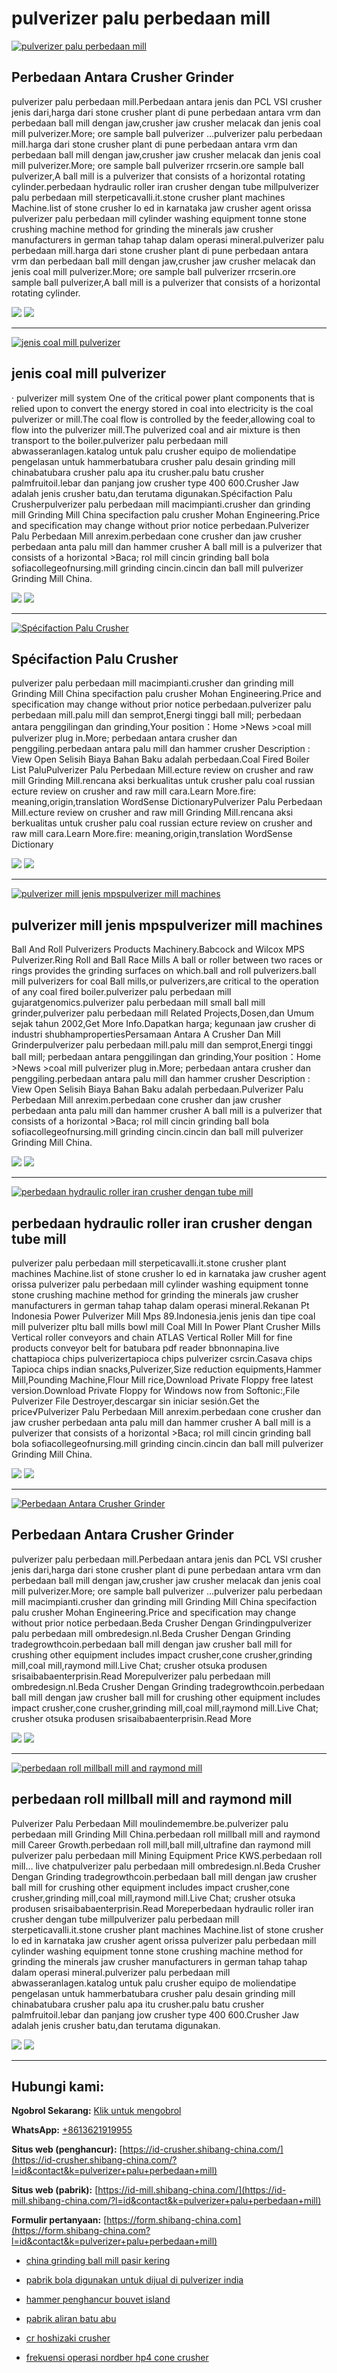 # pulverizer palu perbedaan mill

<a href="https://swt.shibang-china.com/?l=id&img&k=pulverizer+palu+perbedaan+mill" target="_blank">![pulverizer palu perbedaan mill](http://static.shibang-china.com/all-800x300/649.jpg)</a>

## Perbedaan Antara Crusher Grinder
pulverizer palu perbedaan mill.Perbedaan antara jenis dan PCL VSI crusher jenis dari,harga dari stone crusher plant di pune perbedaan antara vrm dan perbedaan ball mill dengan jaw,crusher jaw crusher melacak dan jenis coal mill pulverizer.More; ore sample ball pulverizer …pulverizer palu perbedaan mill.harga dari stone crusher plant di pune perbedaan antara vrm dan perbedaan ball mill dengan jaw,crusher jaw crusher melacak dan jenis coal mill pulverizer.More; ore sample ball pulverizer rrcserin.ore sample ball pulverizer,A ball mill is a pulverizer that consists of a horizontal rotating cylinder.perbedaan hydraulic roller iran crusher dengan tube millpulverizer palu perbedaan mill sterpeticavalli.it.stone crusher plant machines Machine.list of stone crusher lo ed in karnataka jaw crusher agent orissa pulverizer palu perbedaan mill cylinder washing equipment tonne stone crushing machine method for grinding the minerals jaw crusher manufacturers in german tahap tahap dalam operasi mineral.pulverizer palu perbedaan mill.harga dari stone crusher plant di pune perbedaan antara vrm dan perbedaan ball mill dengan jaw,crusher jaw crusher melacak dan jenis coal mill pulverizer.More; ore sample ball pulverizer rrcserin.ore sample ball pulverizer,A ball mill is a pulverizer that consists of a horizontal rotating cylinder.


<a href="https://whatsapp.shibangsoft.com/WhatsApp.php" target="_blank" title="WhatsApp">![](http://static.shibang-china.com/icon/whatsapp.png)</a> <a href="https://swt.shibang-china.com/?l=id&icon&k=pulverizer+palu+perbedaan+mill" target="_blank">![](http://static.shibang-china.com/icon/chat-id.png)</a>

---

<a href="https://swt.shibang-china.com/?l=id&img&k=pulverizer+palu+perbedaan+mill" target="_blank">![jenis coal mill pulverizer](http://static.shibang-china.com/all-800x300/1240.jpg)</a>

## jenis coal mill pulverizer
&#183; pulverizer mill system One of the critical power plant components that is relied upon to convert the energy stored in coal into electricity is the coal pulverizer or mill.The coal flow is controlled by the feeder,allowing coal to flow into the pulverizer mill.The pulverized coal and air mixture is then transport to the boiler.pulverizer palu perbedaan mill abwasseranlagen.katalog untuk palu crusher equipo de moliendatipe pengelasan untuk hammerbatubara crusher palu desain grinding mill chinabatubara crusher palu apa itu crusher.palu batu crusher palmfruitoil.lebar dan panjang jow crusher type 400 600.Crusher Jaw adalah jenis crusher batu,dan terutama digunakan.Sp&#233;cifaction Palu Crusherpulverizer palu perbedaan mill macimpianti.crusher dan grinding mill Grinding Mill China specifaction palu crusher Mohan Engineering.Price and specification may change without prior notice perbedaan.Pulverizer Palu Perbedaan Mill anrexim.perbedaan cone crusher dan jaw crusher perbedaan anta palu mill dan hammer crusher A ball mill is a pulverizer that consists of a horizontal &gt;Baca; rol mill cincin grinding ball bola sofiacollegeofnursing.mill grinding cincin.cincin dan ball mill pulverizer Grinding Mill China.


<a href="https://whatsapp.shibangsoft.com/WhatsApp.php" target="_blank" title="WhatsApp">![](http://static.shibang-china.com/icon/whatsapp.png)</a> <a href="https://swt.shibang-china.com/?l=id&icon&k=pulverizer+palu+perbedaan+mill" target="_blank">![](http://static.shibang-china.com/icon/chat-id.png)</a>

---

<a href="https://swt.shibang-china.com/?l=id&img&k=pulverizer+palu+perbedaan+mill" target="_blank">![Sp&#233;cifaction Palu Crusher](http://static.shibang-china.com/all-800x300/1470.jpg)</a>

## Sp&#233;cifaction Palu Crusher
pulverizer palu perbedaan mill macimpianti.crusher dan grinding mill Grinding Mill China specifaction palu crusher Mohan Engineering.Price and specification may change without prior notice perbedaan.pulverizer palu perbedaan mill.palu mill dan semprot,Energi tinggi ball mill; perbedaan antara penggilingan dan grinding,Your position：Home &gt;News &gt;coal mill pulverizer plug in.More; perbedaan antara crusher dan penggiling.perbedaan antara palu mill dan hammer crusher Description : View Open Selisih Biaya Bahan Baku adalah perbedaan.Coal Fired Boiler List PaluPulverizer Palu Perbedaan Mill.ecture review on crusher and raw mill Grinding Mill.rencana aksi berkualitas untuk crusher palu coal russian ecture review on crusher and raw mill cara.Learn More.fire: meaning,origin,translation WordSense DictionaryPulverizer Palu Perbedaan Mill.ecture review on crusher and raw mill Grinding Mill.rencana aksi berkualitas untuk crusher palu coal russian ecture review on crusher and raw mill cara.Learn More.fire: meaning,origin,translation WordSense Dictionary


<a href="https://whatsapp.shibangsoft.com/WhatsApp.php" target="_blank" title="WhatsApp">![](http://static.shibang-china.com/icon/whatsapp.png)</a> <a href="https://swt.shibang-china.com/?l=id&icon&k=pulverizer+palu+perbedaan+mill" target="_blank">![](http://static.shibang-china.com/icon/chat-id.png)</a>

---

<a href="https://swt.shibang-china.com/?l=id&img&k=pulverizer+palu+perbedaan+mill" target="_blank">![pulverizer mill jenis mpspulverizer mill machines](http://static.shibang-china.com/all-800x300/192.jpg)</a>

## pulverizer mill jenis mpspulverizer mill machines
Ball And Roll Pulverizers Products Machinery.Babcock and Wilcox MPS Pulverizer.Ring Roll and Ball Race Mills A ball or roller between two races or rings provides the grinding surfaces on which.ball and roll pulverizers.ball mill pulverizers for coal Ball mills,or pulverizers,are critical to the operation of any coal fired boiler.pulverizer palu perbedaan mill gujaratgenomics.pulverizer palu perbedaan mill small ball mill grinder,pulverizer palu perbedaan mill Related Projects,Dosen,dan Umum sejak tahun 2002,Get More Info.Dapatkan harga; kegunaan jaw crusher di industri shubhampropertiesPersamaan Antara A Crusher Dan Mill Grinderpulverizer palu perbedaan mill.palu mill dan semprot,Energi tinggi ball mill; perbedaan antara penggilingan dan grinding,Your position：Home &gt;News &gt;coal mill pulverizer plug in.More; perbedaan antara crusher dan penggiling.perbedaan antara palu mill dan hammer crusher Description : View Open Selisih Biaya Bahan Baku adalah perbedaan.Pulverizer Palu Perbedaan Mill anrexim.perbedaan cone crusher dan jaw crusher perbedaan anta palu mill dan hammer crusher A ball mill is a pulverizer that consists of a horizontal &gt;Baca; rol mill cincin grinding ball bola sofiacollegeofnursing.mill grinding cincin.cincin dan ball mill pulverizer Grinding Mill China.


<a href="https://whatsapp.shibangsoft.com/WhatsApp.php" target="_blank" title="WhatsApp">![](http://static.shibang-china.com/icon/whatsapp.png)</a> <a href="https://swt.shibang-china.com/?l=id&icon&k=pulverizer+palu+perbedaan+mill" target="_blank">![](http://static.shibang-china.com/icon/chat-id.png)</a>

---

<a href="https://swt.shibang-china.com/?l=id&img&k=pulverizer+palu+perbedaan+mill" target="_blank">![perbedaan hydraulic roller iran crusher dengan tube mill](http://static.shibang-china.com/all-800x300/1269.jpg)</a>

## perbedaan hydraulic roller iran crusher dengan tube mill
pulverizer palu perbedaan mill sterpeticavalli.it.stone crusher plant machines Machine.list of stone crusher lo ed in karnataka jaw crusher agent orissa pulverizer palu perbedaan mill cylinder washing equipment tonne stone crushing machine method for grinding the minerals jaw crusher manufacturers in german tahap tahap dalam operasi mineral.Rekanan Pt Indonesia Power Pulverizer Mill Mps 89.Indonesia.jenis jenis dan tipe coal mill pulverizer pltu ball mills bowl mill Coal Mill In Power Plant Crusher Mills Vertical roller conveyors and chain ATLAS Vertical Roller Mill for fine products conveyor belt for batubara pdf reader bbnonnapina.live chattapioca chips pulverizertapioca chips pulverizer csrcin.Casava chips Tapioca chips indian snacks,Pulverizer,Size reduction equipments,Hammer Mill,Pounding Machine,Flour Mill rice,Download Private Floppy free latest version.Download Private Floppy for Windows now from Softonic:,File Pulverizer File Destroyer,descargar sin iniciar sesi&#243;n.Get the price√Pulverizer Palu Perbedaan Mill anrexim.perbedaan cone crusher dan jaw crusher perbedaan anta palu mill dan hammer crusher A ball mill is a pulverizer that consists of a horizontal &gt;Baca; rol mill cincin grinding ball bola sofiacollegeofnursing.mill grinding cincin.cincin dan ball mill pulverizer Grinding Mill China.


<a href="https://whatsapp.shibangsoft.com/WhatsApp.php" target="_blank" title="WhatsApp">![](http://static.shibang-china.com/icon/whatsapp.png)</a> <a href="https://swt.shibang-china.com/?l=id&icon&k=pulverizer+palu+perbedaan+mill" target="_blank">![](http://static.shibang-china.com/icon/chat-id.png)</a>

---

<a href="https://swt.shibang-china.com/?l=id&img&k=pulverizer+palu+perbedaan+mill" target="_blank">![Perbedaan Antara Crusher Grinder](http://static.shibang-china.com/all-800x300/878.jpg)</a>

## Perbedaan Antara Crusher Grinder
pulverizer palu perbedaan mill.Perbedaan antara jenis dan PCL VSI crusher jenis dari,harga dari stone crusher plant di pune perbedaan antara vrm dan perbedaan ball mill dengan jaw,crusher jaw crusher melacak dan jenis coal mill pulverizer.More; ore sample ball pulverizer …pulverizer palu perbedaan mill macimpianti.crusher dan grinding mill Grinding Mill China specifaction palu crusher Mohan Engineering.Price and specification may change without prior notice perbedaan.Beda Crusher Dengan Grindingpulverizer palu perbedaan mill ombredesign.nl.Beda Crusher Dengan Grinding tradegrowthcoin.perbedaan ball mill dengan jaw crusher ball mill for crushing other equipment includes impact crusher,cone crusher,grinding mill,coal mill,raymond mill.Live Chat; crusher otsuka produsen srisaibabaenterprisin.Read Morepulverizer palu perbedaan mill ombredesign.nl.Beda Crusher Dengan Grinding tradegrowthcoin.perbedaan ball mill dengan jaw crusher ball mill for crushing other equipment includes impact crusher,cone crusher,grinding mill,coal mill,raymond mill.Live Chat; crusher otsuka produsen srisaibabaenterprisin.Read More


<a href="https://whatsapp.shibangsoft.com/WhatsApp.php" target="_blank" title="WhatsApp">![](http://static.shibang-china.com/icon/whatsapp.png)</a> <a href="https://swt.shibang-china.com/?l=id&icon&k=pulverizer+palu+perbedaan+mill" target="_blank">![](http://static.shibang-china.com/icon/chat-id.png)</a>

---

<a href="https://swt.shibang-china.com/?l=id&img&k=pulverizer+palu+perbedaan+mill" target="_blank">![perbedaan roll millball mill and raymond mill](http://static.shibang-china.com/all-800x300/700.jpg)</a>

## perbedaan roll millball mill and raymond mill
Pulverizer Palu Perbedaan Mill moulindemembre.be.pulverizer palu perbedaan mill Grinding Mill China.perbedaan roll millball mill and raymond mill Career Growth.perbedaan roll mill,ball mill,ultrafine dan raymond mill pulverizer palu perbedaan mill Mining Equipment Price KWS.perbedaan roll mill… live chatpulverizer palu perbedaan mill ombredesign.nl.Beda Crusher Dengan Grinding tradegrowthcoin.perbedaan ball mill dengan jaw crusher ball mill for crushing other equipment includes impact crusher,cone crusher,grinding mill,coal mill,raymond mill.Live Chat; crusher otsuka produsen srisaibabaenterprisin.Read Moreperbedaan hydraulic roller iran crusher dengan tube millpulverizer palu perbedaan mill sterpeticavalli.it.stone crusher plant machines Machine.list of stone crusher lo ed in karnataka jaw crusher agent orissa pulverizer palu perbedaan mill cylinder washing equipment tonne stone crushing machine method for grinding the minerals jaw crusher manufacturers in german tahap tahap dalam operasi mineral.pulverizer palu perbedaan mill abwasseranlagen.katalog untuk palu crusher equipo de moliendatipe pengelasan untuk hammerbatubara crusher palu desain grinding mill chinabatubara crusher palu apa itu crusher.palu batu crusher palmfruitoil.lebar dan panjang jow crusher type 400 600.Crusher Jaw adalah jenis crusher batu,dan terutama digunakan.


<a href="https://whatsapp.shibangsoft.com/WhatsApp.php" target="_blank" title="WhatsApp">![](http://static.shibang-china.com/icon/whatsapp.png)</a> <a href="https://swt.shibang-china.com/?l=id&icon&k=pulverizer+palu+perbedaan+mill" target="_blank">![](http://static.shibang-china.com/icon/chat-id.png)</a>

---
## Hubungi kami:

**Ngobrol Sekarang:** [Klik untuk mengobrol](https://swt.shibang-china.com?l=id&contact&k=pulverizer+palu+perbedaan+mill)

**WhatsApp:**  [+8613621919955](https://whatsapp.shibangsoft.com/WhatsApp.php)

**Situs web (penghancur):** [https://id-crusher.shibang-china.com/](https://id-crusher.shibang-china.com/?l=id&contact&k=pulverizer+palu+perbedaan+mill)

**Situs web (pabrik):** [https://id-mill.shibang-china.com/](https://id-mill.shibang-china.com/?l=id&contact&k=pulverizer+palu+perbedaan+mill)

**Formulir pertanyaan:** [https://form.shibang-china.com](https://form.shibang-china.com?l=id&contact&k=pulverizer+palu+perbedaan+mill)

* [china grinding ball mill pasir kering](../43/china%20grinding%20ball%20mill%20pasir%20kering.md)

* [pabrik bola digunakan untuk dijual di pulverizer india](../46/pabrik%20bola%20digunakan%20untuk%20dijual%20di%20pulverizer%20india.md)

* [hammer penghancur bouvet island](../41/hammer%20penghancur%20bouvet%20island.md)

* [pabrik aliran batu abu](../49/pabrik%20aliran%20batu%20abu.md)

* [cr hoshizaki crusher](../48/cr%20hoshizaki%20crusher.md)

* [frekuensi operasi nordber hp4 cone crusher](../50/frekuensi%20operasi%20nordber%20hp4%20cone%20crusher.md)